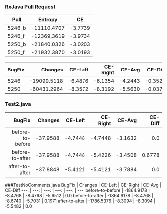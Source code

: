 ### RxJava Pull Request
Pull | Entropy | CE
---| --- | ---
5246_b | -11110.4707 | -3.7739
5246_f | -12369.3619 | -3.9734
5250_b | -21840.0326 | -3.0203
5250_f | -21932.3870 | -3.0193

BugFix | Changes | CE-Left | CE-Right | CE-Avg | CE-Diff
| --- | ---: | ---: | ---: | ---: | ---: |
5246 | -19099.5118 | -6.4876 | -6.1354 | -4.2443 | -0.3522
5250 | -60431.2964 | -8.3572 | -8.3192 | -5.5630 | -0.0379

### Test2.java
BugFix | Changes | CE-Left | CE-Right | CE-Avg | CE-Diff
---: | ---: | ---: | ---: | ---: | ---:
before-to-before | -37.9588 | -4.7448 | -4.7448 | -3.1632 | 0.0
before-to-after | -37.9588 | -4.7448 | -5.4226 | -3.4508 | 0.6778
after-to-after | -37.8848 | -5.4121 | -5.4121 | -3.7884 | 0.0

###TestNoComments.java
BugFix | Changes | CE-Left | CE-Right | CE-Avg | CE-Diff
---: | ---: | ---: | ---: | ---: | ---:
before-to-before | -1864.9178 | -8.4768 | -8.4768 | -5.6512 | 0.0
before-to-after | -1864.9178 | -8.4768 | -8.6740 | -5.7031 | 0.1971
after-to-after | -1786.5376 | -8.3094 | -8.3094 | -5.5482 | 0.0
